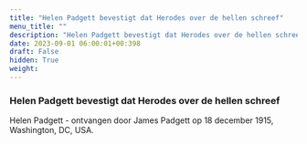 ```yaml
---
title: "Helen Padgett bevestigt dat Herodes over de hellen schreef"
menu_title: ""
description: "Helen Padgett bevestigt dat Herodes over de hellen schreef"
date: 2023-09-01 06:00:01+00:398
draft: False
hidden: True
weight:
---
```

### Helen Padgett bevestigt dat Herodes over de hellen schreef

Helen Padgett - ontvangen door James Padgett op 18 december 1915, Washington, DC, USA.
